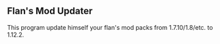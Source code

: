 ## Flan's Mod Updater

This program update himself your flan's mod packs from 1.7.10/1.8/etc. to 1.12.2.